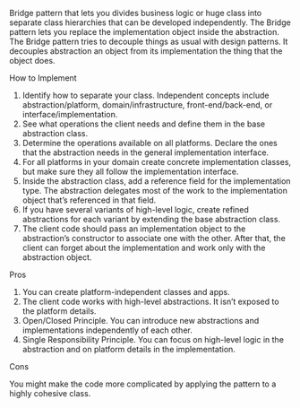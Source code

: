 Bridge pattern that lets you divides business logic or huge class into separate class hierarchies that can be developed independently. The Bridge
pattern lets you replace the implementation object inside the abstraction. The Bridge pattern tries to decouple things as usual with design patterns. It
decouples abstraction an object from its implementation the thing that the object does.

How to Implement

1. Identify how to separate your class. Independent concepts include abstraction/platform, domain/infrastructure, front-end/back-end, or
   interface/implementation.
2. See what operations the client needs and define them in the base abstraction class.
3. Determine the operations available on all platforms. Declare the ones that the abstraction needs in the general implementation interface.
4. For all platforms in your domain create concrete implementation classes, but make sure they all follow the implementation interface.
5. Inside the abstraction class, add a reference field for the implementation type. The abstraction delegates most of the work to the implementation
   object that’s referenced in that field.
6. If you have several variants of high-level logic, create refined abstractions for each variant by extending the base abstraction class.
7. The client code should pass an implementation object to the abstraction’s constructor to associate one with the other. After that, the client can
   forget about the implementation and work only with the abstraction object.

Pros

1. You can create platform-independent classes and apps.
2. The client code works with high-level abstractions. It isn’t exposed to the platform details.
3. Open/Closed Principle. You can introduce new abstractions and implementations independently of each other.
4. Single Responsibility Principle. You can focus on high-level logic in the abstraction and on platform details in the implementation.

Cons

You might make the code more complicated by applying the pattern to a highly cohesive class.

